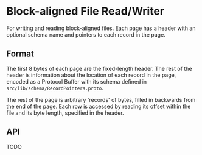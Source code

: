 # Block-aligned File Read/Writer

For writing and reading block-aligned files. Each page has a header with an
optional schema name and pointers to each record in the page.

## Format

The first 8 bytes of each page are the fixed-length header. The rest of the
header is information about the location of each record in the page, encoded
as a Protocol Buffer with its schema defined in
`src/lib/schema/RecordPointers.proto`.

The rest of the page is arbitrary 'records' of bytes, filled in backwards from
the end of the page. Each row is accessed by reading its offset within the file
and its byte length, specified in the header.

## API

TODO
